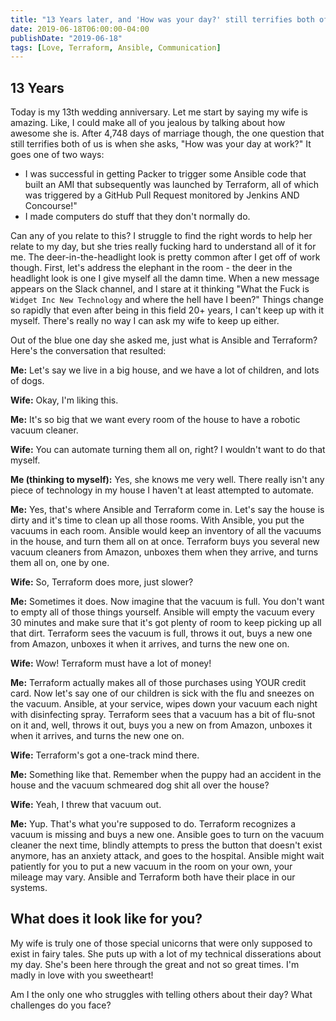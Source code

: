 ```yaml
---
title: "13 Years later, and 'How was your day?' still terrifies both of us."
date: 2019-06-18T06:00:00-04:00
publishDate: "2019-06-18"
tags: [Love, Terraform, Ansible, Communication]
---
```


## 13 Years

Today is my 13th wedding anniversary.  Let me start by saying my wife is amazing. Like, I could make all of you jealous by talking about how awesome she is.  After 4,748 days of marriage though, the one question that still terrifies both of us is when she asks, "How was your day at work?" It goes one of two ways:

* I was successful in getting Packer to trigger some Ansible code that built an AMI that subsequently was launched by Terraform, all of which was triggered by a GitHub Pull Request monitored by Jenkins AND Concourse!" 
* I made computers do stuff that they don't normally do.

Can any of you relate to this?  I struggle to find the right words to help her relate to my day, but she tries really fucking hard to understand all of it for me.  The deer-in-the-headlight look is pretty common after I get off of work though.  First, let's address the elephant in the room - the deer in the headlight look is one I give myself all the damn time.  When a new message appears on the Slack channel, and I stare at it thinking "What the Fuck is `Widget Inc New Technology` and where the hell have I been?"  Things change so rapidly that even after being in this field 20+ years, I can't keep up with it myself.  There's really no way I can ask my wife to keep up either. 

Out of the blue one day she asked me, just what is Ansible and Terraform?  Here's the conversation that resulted:

**Me:** Let's say we live in a big house, and we have a lot of children, and lots of dogs. 

**Wife:** Okay, I'm liking this. 

**Me:** It's so big that we want every room of the house to have a robotic vacuum cleaner.

**Wife:** You can automate turning them all on, right? I wouldn't want to do that myself. 

**Me (thinking to myself):** Yes, she knows me very well.  There really isn't any piece of technology in my house I haven't at least attempted to automate.

**Me:** Yes, that's where Ansible and Terraform come in.  Let's say the house is dirty and it's time to clean up all those rooms.  With Ansible, you put the vacuums in each room. Ansible would keep an inventory of all the vacuums in the house, and turn them all on at once.  Terraform buys you several new vacuum cleaners from Amazon, unboxes them when they arrive, and turns them all on, one by one. 

**Wife:** So, Terraform does more, just slower? 

**Me:** Sometimes it does. Now imagine that the vacuum is full. You don't want to empty all of those things yourself.  Ansible will empty the vacuum every 30 minutes and make sure that it's got plenty of room to keep picking up all that dirt. Terraform sees the vacuum is full, throws it out, buys a new one from Amazon, unboxes it when it arrives, and turns the new one on.

**Wife:** Wow! Terraform must have a lot of money!

**Me:** Terraform actually makes all of those purchases using YOUR credit card.  Now let's say one of our children is sick with the flu and sneezes on the vacuum.  Ansible, at your service, wipes down your vacuum each night with disinfecting spray.  Terraform sees that a vacuum has a bit of flu-snot on it and, well, throws it out, buys you a new on from Amazon, unboxes it when it arrives, and turns the new one on. 

**Wife:** Terraform's got a one-track mind there.

**Me:** Something like that. Remember when the puppy had an accident in the house and the vacuum schmeared dog shit all over the house? 

**Wife:** Yeah, I threw that vacuum out. 

**Me:** Yup.  That's what you're supposed to do.  Terraform recognizes a vacuum is missing and buys a new one.  Ansible goes to turn on the vacuum cleaner the next time, blindly attempts to press the button that doesn't exist anymore, has an anxiety attack, and goes to the hospital. Ansible might wait patiently for you to put a new vacuum in the room on your own, your mileage may vary. Ansible and Terraform both have their place in our systems.


## What does it look like for you?

My wife is truly one of those special unicorns that were only supposed to exist in fairy tales.  She puts up with a lot of my technical disserations about my day.  She's been here through the great and not so great times.  I'm madly in love with you sweetheart! 

Am I the only one who struggles with telling others about their day? What challenges do you face?
